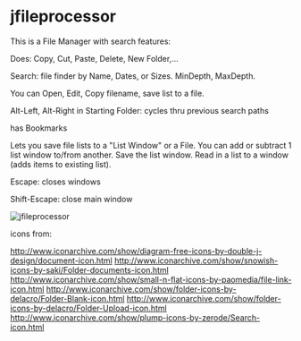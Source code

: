 # jfileprocessor

This is a File Manager with search features: 

Does: Copy, Cut, Paste, Delete, New Folder,...

Search:
file finder by Name, Dates, or Sizes. MinDepth, MaxDepth.

You can Open, Edit, Copy filename, save list to a file.

Alt-Left, Alt-Right in Starting Folder: cycles thru previous search paths

has Bookmarks

Lets you save file lists to a "List Window" or a File.
You can add or subtract 1 list window to/from another.
Save the list window.
Read in a list to a window (adds items to existing list).

Escape: closes windows

Shift-Escape: close main window

![jfileprocessor](https://cloud.githubusercontent.com/assets/1928413/8658274/d4b649dc-2970-11e5-9363-4a737167aa40.JPG)

icons from:

http://www.iconarchive.com/show/diagram-free-icons-by-double-j-design/document-icon.html
http://www.iconarchive.com/show/snowish-icons-by-saki/Folder-documents-icon.html
http://www.iconarchive.com/show/small-n-flat-icons-by-paomedia/file-link-icon.html
http://www.iconarchive.com/show/folder-icons-by-delacro/Folder-Blank-icon.html
http://www.iconarchive.com/show/folder-icons-by-delacro/Folder-Upload-icon.html
http://www.iconarchive.com/show/plump-icons-by-zerode/Search-icon.html
